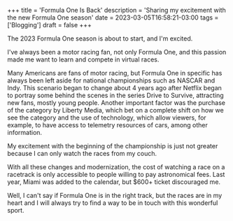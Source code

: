 +++
title = 'Formula One Is Back'
description = 'Sharing my excitement with the new Formula One season'
date = 2023-03-05T16:58:21-03:00
tags = ['Blogging']
draft = false
+++

The 2023 Formula One season is about to start, and I'm excited.

I've always been a motor racing fan, not only Formula One, and this passion made me want to learn and compete in virtual races.

Many Americans are fans of motor racing, but Formula One in specific has always been left aside for national championships such as NASCAR and Indy. This scenario began to change about 4 years ago after Netflix began to portray some behind the scenes in the series Drive to Survive, attracting new fans, mostly young people. Another important factor was the purchase of the category by Liberty Media, which bet on a complete shift on how we see the category and the use of technology, which allow viewers, for example, to have access to telemetry resources of cars, among other information.

My excitement with the beginning of the championship is just not greater because I can only watch the races from my couch.

With all these changes and modernization, the cost of watching a race on a racetrack is only accessible to people willing to pay astronomical fees. Last year, Miami was added to the calendar, but $600+ ticket discouraged me.

Well, I can't say if Formula One is in the right track, but the races are in my heart and I will always try to find a way to be in touch with this wonderful sport.
